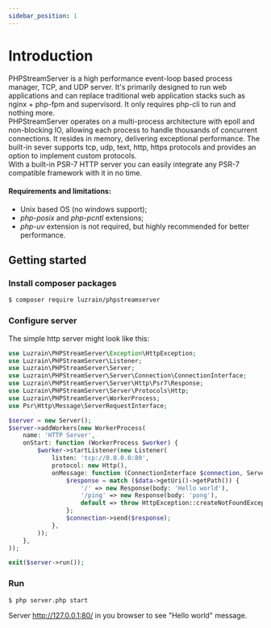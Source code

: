 ```yaml
---
sidebar_position: 1
---
```


# Introduction
PHPStreamServer is a high performance event-loop based process manager, TCP, and UDP server.
It's primarily designed to run web applications and can replace traditional web application stacks such as nginx + php-fpm and supervisord.
It only requires php-cli to run and nothing more.  
PHPStreamServer operates on a multi-process architecture with epoll and non-blocking IO, allowing each process to handle thousands of concurrent connections.
It resides in memory, delivering exceptional performance.
The built-in sever supports tcp, udp, text, http, https protocols and provides an option to implement custom protocols.  
With a built-in PSR-7 HTTP server you can easily integrate any PSR-7 compatible framework with it in no time.

#### Requirements and limitations:
- Unix based OS (no windows support);
- *php-posix* and *php-pcntl* extensions;
- *php-uv* extension is not required, but highly recommended for better performance.

## Getting started
### Install composer packages
```bash
$ composer require luzrain/phpstreamserver
```

### Configure server
The simple http server might look like this:

```php title="server.php"
use Luzrain\PHPStreamServer\Exception\HttpException;
use Luzrain\PHPStreamServer\Listener;
use Luzrain\PHPStreamServer\Server;
use Luzrain\PHPStreamServer\Server\Connection\ConnectionInterface;
use Luzrain\PHPStreamServer\Server\Http\Psr7\Response;
use Luzrain\PHPStreamServer\Server\Protocols\Http;
use Luzrain\PHPStreamServer\WorkerProcess;
use Psr\Http\Message\ServerRequestInterface;

$server = new Server();
$server->addWorkers(new WorkerProcess(
    name: 'HTTP Server',
    onStart: function (WorkerProcess $worker) {
        $worker->startListener(new Listener(
            listen: 'tcp://0.0.0.0:80',
            protocol: new Http(),
            onMessage: function (ConnectionInterface $connection, ServerRequestInterface $data): void {
                $response = match ($data->getUri()->getPath()) {
                    '/' => new Response(body: 'Hello world'),
                    '/ping' => new Response(body: 'pong'),
                    default => throw HttpException::createNotFoundException(),
                };
                $connection->send($response);
            },
        ));
    },
));

exit($server->run());
```

### Run
```bash
$ php server.php start
```

Server http://127.0.0.1:80/ in you browser to see "Hello world" message.
